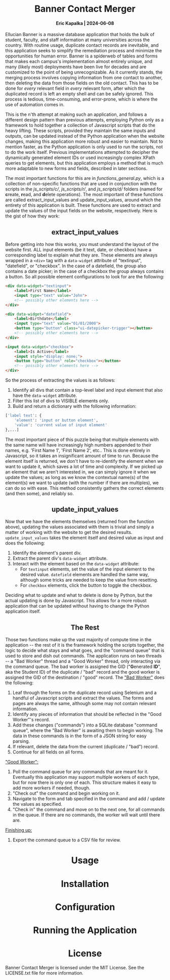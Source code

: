 # <div align="center">Banner Contact Merger</div>
#### <div align="center">Eric Kapalka  |  2024-06-08</div>

Ellucian Banner is a massive database application that holds the bulk of student, faculty, and staff information at many universities across the country.  With routine usage, duplicate contact records are inevitable, and this application seeks to simplify the remediation process and minimize the opportunities for human error. Banner is a spiderweb of tables and forms that makes each campus's implementation almost entirely unique, and many (likely most) deployments have been live for decades and are customized to the point of being unrecognizable.  As it currently stands, the merging process involves copying information from one contact to another, then deleting the data from those fields on the old contact.  This has to be done for *every* relevant field in *every* relevant form, after which the duplicated record is left an empty shell and can be safely ignored.  This process is tedious, time-consuming, and error-prone, which is where the use of automation comes in.

This is the n'th attempt at making such an application, and follows a different design pattern than previous attempts, employing Python only as a framework to hold together a collection of Javascript scripts that do the heavy lifting.  These scripts, provided they maintain the same inputs and outputs, can be updated instead of the Python application when the website changes, making this application more robust and easier to maintain.  Not to mention faster, as the Python application is only used to run the scripts, not to do the work itself.  Previous implementations attempted to decipher the dynamically generated element IDs or used increasingly complex XPath queries to get elements, but this application employs a method that is much more adaptable to new forms and fields, described in later sections.

The most important functions for this are in *functions_general.py*, which is a collection of non-specific functions that are used in conjunction with the scripts in the *js_scripts/c/*, *js_scripts/r/*, and *js_scripts/d/* folders (named for **c**reate, **r**ead, and **d**elete operations).  The most important of these functions are called extract_input_values and update_input_values, around which the entirety of this application is built.  These functions are used to extract and update the values of the input fields on the website, respectively.  Here is the gist of how they work:

## <div align="center">extract_input_values</div>

Before getting into how this works, you must understand the layout of the website first.  ALL input elements (be it text, date, or checkbox) have a corresponding label to explain what they are.  These elements are always wrapped in a `<div>` tag with a `data-widget` attribute of "textinput", "datefield", or "checkbox".  In the case of a datefield, the group also contains a date picker; in the case of a checkbox the group always contains a button.  So all possible element configurations to look for are the following:

```html
<div data-widget="textinput">
    <label>First Name</label>
    <input type="text" value="John">
    <!-- possibly other elements here -->
</div>
```

```html
<div data-widget="datefield">
    <label>Birthdate</label>
    <input type="text" value="01/01/2000">
    <button type="button" class="ui-datepicker-trigger"></button>
    <!-- possibly other elements here -->
</div>
```

```html
<input data-widget="checkbox">
    <label>Is Active</label>
    <input style="display: none;">
    <button type="button" role="checkbox"></button>
    <!-- possibly other elements here -->
</div>
```
So the process of extracting the values is as follows:

1. Identify all divs that contain a top-level label and input element that also have the `data-widget` attribute.
2. Filter this list of divs to VISIBLE elements only.
3. Build and return a dictionary with the following information:
```python
['label text': {
    'element': 'input or button element',
    'value': 'current value of input element'
},...]
```
The most important piece of this puzzle being that multiple elements with the same name will have increasingly high numbers appended to their names, e.g. 'First Name 1', 'First Name 2', etc.. This is done entirely in Javascript, so it takes an insignificant amount of time to run.  Because the element itself is returned, we don't have to re-identify the element when we want to update it, which saves a lot of time and complexity.  If we picked up an element that we aren't interested in, we can simply ignore it when we update the values; as long as we know the contextual name(s) of the element(s) we want to update (with the number if there are multiples), we can do so with ease.  This method consistently gathers the correct elements (and then some), and reliably so.  


## <div align="center">update_input_values</div>


Now that we have the elements themselves (returned from the function above), updating the values associated with them is trivial and simply a matter of working with the website to get the desired results.  `update_input_values` takes the element itself and desired value as input and does the following:

1. Identify the element's parent div.
2. Extract the parent div's `data-widget` attribute.
3. Interact with the element based on the `data-widget` attribute:
    - For `textinput` elements, set the value of the input element to the desired value. `datefield` elements are handled the same way, although some tricks are needed to keep the value from resetting.
    - For `checkbox` elements, click the button to toggle the checkbox.

Deciding what to update and what to delete is done by Python, but the actual updating is done by Javascript.  This allows for a more robust application that can be updated without having to change the Python application itself.

## <div align="center">The Rest</div>

Those two functions make up the vast majority of compute time in the application -- the rest of it is the framework holding the scripts together, the logic to decide what stays and what goes, and the "command queue" that is used to store and dish out commands.  The application runs on two threads -- a "Bad Worker" thread and a "Good Worker" thread, only interacting via the command queue.  The bad worker is assigned the GID ("**G**enerated **ID**", aka the Student ID) of the duplicate  / "bad" record and the good worker is assigned the GID of the destination / "good" record. The <ins>"Bad Worker"</ins> does the following:

1. Leaf through the forms on the duplicate record using Selenium and a handful of Javascript scripts and extract the values.  The forms and pages are always the same, although some may not contain relevant information.
2. Identify any pieces of information that should be reflected in the "Good Worker"'s record. 
3. Add these changes ("commands") into a SQLite database "command queue", where the "Bad Worker" is awaiting them to begin working.  The data in these commands is in the form of a JSON string for easy parsing.
4. If relevant, delete the data from the current (duplicate / "bad") record.
5. Continue for all fields on all forms.

<ins>"Good Worker":</ins>

1. Poll the command queue for any commands that are meant for it.  Eventually this application may support multiple workers of each type, but for now there is only one of each.  This structure makes it easy to add more workers if needed, though.
2. "Check out" the command and begin working on it.
3. Navigate to the form and tab specified in the command and add / update the values as specified.
4. "Check in" the command and move on to the next one, for all commands in the queue.  If there are no commands, the worker will wait until there are.

<ins>Finishing up:</ins>

1. Export the command queue to a CSV file for review.

# <div align="center">Usage</div>

# <div align="center">Installation</div>

# <div align="center">Configuration</div>

# <div align="center">Running the Application</div>

# <div align="center">License</div>

Banner Contact Merger is licensed under the MIT License.  See the LICENSE.txt file for more information.
